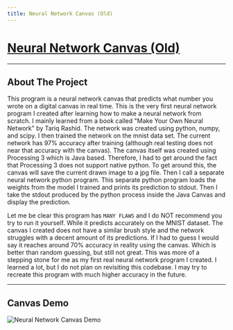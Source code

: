 ```yaml
---
title: Neural Network Canvas (Old)
---
```


# [Neural Network Canvas (Old)](https://github.com/Logon27/Neural-Network-Canvas)

---

## About The Project

This program is a neural network canvas that predicts what number you wrote on a digital canvas in real time. This is the very first neural network program I created after learning how to make a neural network from scratch. I mainly learned from a book called "Make Your Own Neural Network" by Tariq Rashid. The network was created using python, numpy, and scipy. I then trained the network on the mnist data set. The current network has 97% accuracy after training (although real testing does not near that accuracy with the canvas). The canvas itself was created using Processing 3 which is Java based. Therefore, I had to get around the fact that Processing 3 does not support native python. To get around this, the canvas will save the current drawn image to a jpg file. Then I call a separate neural network python program. This separate python program loads the weights from the model I trained and prints its prediction to stdout. Then I take the stdout produced by the python process inside the Java Canvas and display the prediction.

Let me be clear this program has `MANY FLAWS` and I do NOT recommend you try to run it yourself. While it predicts accurately on the MNIST dataset. The canvas I created does not have a similar brush style and the network struggles with a decent amount of its predictions. If I had to guess I would say it reaches around 70% accuracy in reality using the canvas. Which is better than random guessing, but still not great. This was more of a stepping stone for me as my first real neural network program I created. I learned a lot, but I do not plan on revisiting this codebase. I may try to recreate this program with much higher accuracy in the future.

---

## Canvas Demo

![Neural Network Canvas Demo](https://i.imgur.com/R1RyVl4.gif)